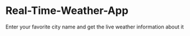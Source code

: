 # Real-Time-Weather-App
Enter your favorite city name and get the live weather information about it 

